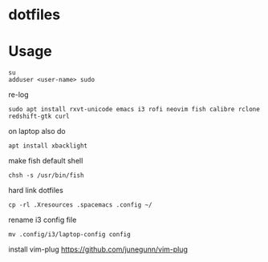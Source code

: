 # dotfiles

# Usage
```
su
adduser <user-name> sudo
```
re-log
```
sudo apt install rxvt-unicode emacs i3 rofi neovim fish calibre rclone redshift-gtk curl
```
on laptop also do
```
apt install xbacklight
```
make fish default shell
```
chsh -s /usr/bin/fish
```
hard link dotfiles
```
cp -rl .Xresources .spacemacs .config ~/
```
rename i3 config file
```
mv .config/i3/laptop-config config
```
install vim-plug
https://github.com/junegunn/vim-plug
